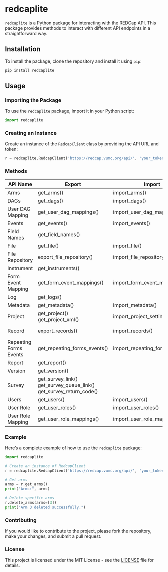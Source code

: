 # redcaplite

`redcaplite` is a Python package for interacting with the REDCap API. This package provides methods to interact with different API endpoints in a straightforward way.

## Installation

To install the package, clone the repository and install it using `pip`:

```sh
pip install redcaplite
```

## Usage

### Importing the Package

To use the `redcaplite` package, import it in your Python script:

```python
import redcaplite
```

### Creating an Instance

Create an instance of the `RedcapClient` class by providing the API URL and token:

```python
r = redcaplite.RedcapClient('https://redcap.vumc.org/api/', 'your_token')
```

### Methods


| API Name | Export | Import | Delete | Other |
|---|---|---|---|---|
| Arms | get_arms() | import_arms() | delete_arms() |  |
| DAGs | get_dags() | import_dags() | delete_dags() |  |
| User DAG Mapping | get_user_dag_mappings() | import_user_dag_mappings() |  |  |
| Events | get_events() | import_events() | delete_events() |  |
| Field Names | get_field_names() |  |  |  |
| File | get_file() | import_file() | delete_file() |  |
| File Repository | export_file_repository() | import_file_repository() | delete_file_repository() | create_folder_file_repository()<br>list_file_repository() |
| Instrument | get_instruments() |  |  | export_pdf() |
| Form Event Mapping | get_form_event_mappings() | import_form_event_mappings() |  |  |
| Log | get_logs() |  |  |  |
| Metadata | get_metadata() | import_metadata() |  |  |
| Project | get_project()<br>get_project_xml() | import_project_settings() |  | create_project() |
| Record | export_records() | import_records() | delete_records() | rename_records()<br>generate_next_record_name() |
| Repeating Forms Events | get_repeating_forms_events() | import_repeating_forms_events() |  |  |
| Report | get_report() |  |  |  |
| Version | get_version() |  |  |  |
| Survey | get_survey_link()<br>get_survey_queue_link()<br>get_survey_return_code() |  |  | get_participant_list() |
| Users | get_users() | import_users() | delete_users() |  |
| User Role | get_user_roles() | import_user_roles() | delete_user_roles() |  |
| User Role Mapping | get_user_role_mappings() | import_user_role_mappings() |  |  |


### Example

Here’s a complete example of how to use the `redcaplite` package:

```python
import redcaplite

# Create an instance of RedcapClient
r = redcaplite.RedcapClient('https://redcap.vumc.org/api/', 'your_token')

# Get arms
arms = r.get_arms()
print("Arms:", arms)

# Delete specific arms
r.delete_arms(arms=[3])
print("Arm 3 deleted successfully.")
```

### Contributing

If you would like to contribute to the project, please fork the repository, make your changes, and submit a pull request.

### License

This project is licensed under the MIT License - see the [LICENSE](LICENSE) file for details.
